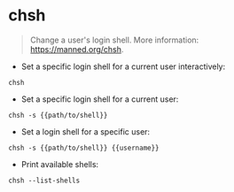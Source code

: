 # chsh

> Change a user's login shell.
> More information: <https://manned.org/chsh>.

- Set a specific login shell for a current user interactively:

`chsh`

- Set a specific login shell for a current user:

`chsh -s {{path/to/shell}}`

- Set a login shell for a specific user:

`chsh -s {{path/to/shell}} {{username}}`

- Print available shells:

`chsh --list-shells`
